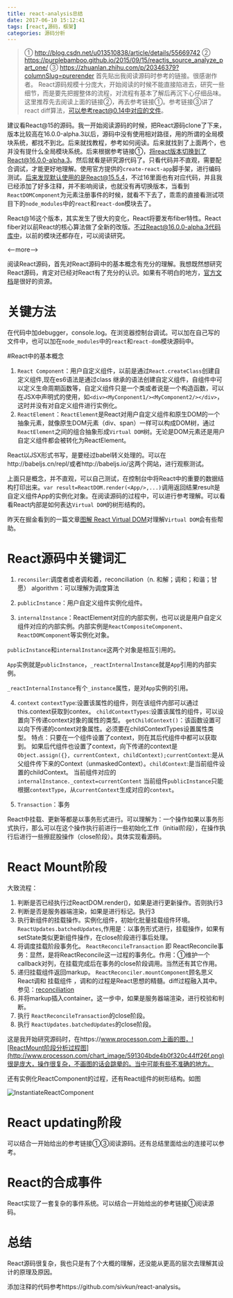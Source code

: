 ```yaml
---
title: react-analysis总结
date: 2017-06-10 15:12:41
tags: [react,源码，框架]
categories: 源码分析
---
```

> ① http://blog.csdn.net/u013510838/article/details/55669742
> ② https://purplebamboo.github.io/2015/09/15/reactjs_source_analyze_part_one/
> ③ https://zhuanlan.zhihu.com/p/20346379?columnSlug=purerender
首先贴出我阅读源码时参考的链接。很感谢作者。
React源码规模十分庞大，开始阅读的时候不能直接陷进去，研究一些细节，而是要先把握整体的流程，对流程有基本了解后再沉下心仔细品味。这里推荐先去阅读上面的链接②，再去参考链接①。参考链接③讲了react  diff算法，可以参考react@0.14中对应的文件。

​	建议看React@15的源码。我一开始阅读源码的时候，把React源码clone了下来，版本比较高在16.0.0-alpha.3以后，源码中没有使用相对路径，用的所谓的全局模块系统，都找不到北。后来就找教程，参考如何阅读。后来就找到了上面两个，也并没有提什么全局模块系统。后来根据参考链接①，将react版本切换到了React@16.0.0-alpha.3。然后就看是研究源代码了。只看代码并不直观，需要配合调试，才能更好地理解。使用官方提供的`create-react-app`脚手架，进行编码测试。后来发现默认使用的是React@15.5.4，不过16里面也有对应代码，并且我已经添加了好多注释，并不影响阅读，也就没有再切换版本，当看到`ReactDOMComponent`为元素注册事件的时候，就看不下去了，乖乖的直接看测试项目下的`node_modules`中的`react`和`react-dom`模块去了。

​	React@16这个版本，其实发生了很大的变化，React将要发布fiber特性。React fiber对以前React的核心算法做了全新的改版。不过React@16.0.0-alpha.3代码库中，以前的模块还都存在，可以阅读研究。

<--more-->

​	阅读React源码，首先对React源码中的基本概念有充分的理解。我想既然想研究React源码，肯定对已经对React有了充分的认识。如果有不明白的地方，[官方文档](https://facebook.github.io/react/docs/installation.html)是很好的资源。

# 关键方法

在代码中加debugger，console.log。在浏览器控制台调试。可以加在自己写的文件中，也可以加在`node_modules`中的`react`和`react-dom`模块源码中。

#React中的基本概念

1. `React Component`：用户自定义组件，以前是通过`React.createClass`创建自定义组件,现在es6语法是通过class 继承的语法创建自定义组件，自组件中可以定义生命周期函数等，自定义组件只是一个类或者说是一个构造函数，可以在JSX中声明式的使用，如`<div><MyConponent1/><MyComponent2/></div>`，这时并没有对自定义组件进行实例化。
2. `ReactElement`：`ReactElement`是React对用户自定义组件和原生DOM的一个抽象元素，就像原生DOM元素（div、span）一样可以构成DOM树，通过`ReactElement`之间的组合抽象形成`Virtual DOM`树。无论是DOM元素还是用户自定义组件都会被转化为ReactElement。

React以JSX形式书写，是要经过babel转义处理的。可以在http://babeljs.cn/repl/或者http://babeljs.io/这两个网站，进行观察测试。

上面只是概念，并不直观，可以自己测试，在控制台中将React中的重要的数据结构打印出来。`var result=ReactDOM.render(<App/>,...)`调用返回结果result是自定义组件App的实例化对象。在阅读源码的过程中，可以进行参考理解。可以看看React内部是如何表达`Virtual DOM`的树形结构的。

昨天在掘金看到的一篇文章[图解 React Virtual DOM](https://juejin.im/entry/592ea028a22b9d0057753349)对理解`Virtual DOM`会有些帮助。

# React源码中关键词汇

1. `reconsiler`:调度者或者调和着，reconciliation（n. 和解；调和；和谐；甘愿） algorithm：可以理解为调度算法

2. `publicInstance`：用户自定义组件实例化组件。
3. `internalInstance`：ReactElement对应的内部实例，也可以说是用户自定义组件对应的内部实例。内部实例是`ReactCompositeComponent`、`ReactDOMComponent`等实例化对象。

`publicInstance`和`internalInstance`这两个对象是相互引用的。

`App`实例就是`publicInstance`，`_reactInternalInstance`就是`App`引用的内部实例。

`_reactInternalInstance`有个`_instance`属性，是对`App`实例的引用。

4. `context`
  `contextType`:设置该属性的组件，则在该组件内部可以通过this.context获取到contex。
  `childContextTypes`:设置该属性的组件，可以设置向下传递context对象的属性的类型。
  `getChildContext()`：该函数设置可以向下传递的context对象属性。必须要在childContextTypes设置属性类型。
  特点：只要在一个组件设置了context，则在其后代组件中都可以获取到。
  ​       如果后代组件也设置了context，向下传递的context是`Object.assign({}, currentContext, childContext);`
  ​       `currentContext`:是从父组件传下来的Context（unmaskedContext）。
  ​       `childContext`:是当前组件设置的childContext。
   当前组件对应的`internalInstance._context=currentContent`
   当前组件`publicInstance`只能根据`contextType`，从`currentContext`生成对应的`context`。

5. `Transaction`：事务

  React中挂载、更新等都是以事务形式进行。可以理解为：一个操作如果以事务形式执行，那么可以在这个操作执行前进行一些初始化工作（initial阶段），在操作执行后进行一些擦屁股操作（close阶段）。具体实现看源码。

# React Mount阶段

大致流程：

1. 判断是否已经执行过ReactDOM.render()，如果是进行更新操作。否则执行3
2. 判断是否是服务器端渲染，如果是进行标记。执行3
3. 执行新组件的挂载操作。实例化组件，初始化批量挂载组件环境。 `ReactUpdates.batchedUpdates`,作用是：以事务形式进行，挂载操作，如果有setState类似更新组件操作，在close阶段进行事后处理。
4. 将调度挂载阶段事务化。  `ReactReconcileTransaction` 即 ReactReconcile事务：显然，是将ReactReconcile这一过程的事务化。作用：①维护一个callback对列，在挂载完成后在事务的close阶段调用。当然还有其它作用。
5. 递归挂载组件返回markup。 `ReactReconciler.mountComponent`顾名思义 React调和 挂载组件 ，调和的过程是React思想的精髓。diff过程融入其中。参见：[reconciliation](https://facebook.github.io/react/docs/reconciliation.html)
6. 并将markup插入container。这一步中，如果是服务器端渲染，进行校验和判断。
7. 执行 `ReactReconcileTransaction`的close阶段。
8. 执行 `ReactUpdates.batchedUpdates`的close阶段。

这是我开始研究源码时，在https://www.processon.com上画的图，![ReactMount阶段分析过程图](http://www.processon.com/chart_image/591304bde4b0f320c44ff26f.png)很是庞大，操作很复杂，不画图的话会跳晕的。当中可能有些不准确的地方。

还有实例化ReactComponent的过程，还有React组件的树形结构。如图

![InstantiateReactComponent](http://www.processon.com/chart_image/5915e122e4b0ef971ac9bb85.png)





# React updating阶段

可以结合一开始给出的参考链接①③阅读源码。还有总结里面给出的连接可以参考。

# React的合成事件

React实现了一套复杂的事件系统。可以结合一开始给出的参考链接①阅读源码。

# 总结

React源码很复杂，我也只是有了个大概的理解，还没能从更高的层次去理解其设计的原理及原因。

添加注释的代码参考https://github.com/sivkun/react-analysis。